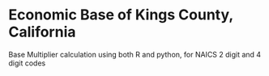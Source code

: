# Economic Base of Kings County, California
Base Multiplier calculation using both R and python, for NAICS 2 digit and 4 digit codes
